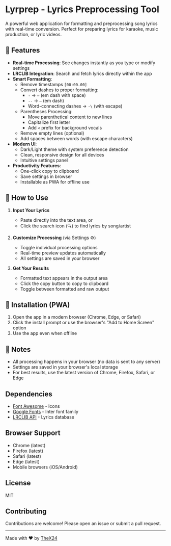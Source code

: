 # Lyrprep - Lyrics Preprocessing Tool

A powerful web application for formatting and preprocessing song lyrics with real-time conversion. Perfect for preparing lyrics for karaoke, music production, or lyric videos.

## 🌟 Features

- **Real-time Processing**: See changes instantly as you type or modify settings
- **LRCLIB Integration**: Search and fetch lyrics directly within the app
- **Smart Formatting**:
  - Remove timestamps `[00:00.00]`
  - Convert dashes to proper formatting:
    - `-` → `—` (em dash with space)
    - `--` → `—` (em dash)
    - Word-connecting dashes → `-\` (with escape)
  - Parentheses Processing:
    - Move parenthetical content to new lines
    - Capitalize first letter
    - Add `<` prefix for background vocals
  - Remove empty lines (optional)
  - Add spaces between words (with escape characters)
- **Modern UI**:
  - Dark/Light theme with system preference detection
  - Clean, responsive design for all devices
  - Intuitive settings panel
- **Productivity Features**:
  - One-click copy to clipboard
  - Save settings in browser
  - Installable as PWA for offline use

## 🚀 How to Use

1. **Input Your Lyrics**
   - Paste directly into the text area, or
   - Click the search icon (🔍) to find lyrics by song/artist

2. **Customize Processing** (via Settings ⚙️)
   - Toggle individual processing options
   - Real-time preview updates automatically
   - All settings are saved in your browser

3. **Get Your Results**
   - Formatted text appears in the output area
   - Click the copy button to copy to clipboard
   - Toggle between formatted and raw output

## 📱 Installation (PWA)

1. Open the app in a modern browser (Chrome, Edge, or Safari)
2. Click the install prompt or use the browser's "Add to Home Screen" option
3. Use the app even when offline

## 📝 Notes

- All processing happens in your browser (no data is sent to any server)
- Settings are saved in your browser's local storage
- For best results, use the latest version of Chrome, Firefox, Safari, or Edge

## Dependencies

- [Font Awesome](https://fontawesome.com/) - Icons
- [Google Fonts](https://fonts.google.com/) - Inter font family
- [LRCLIB API](https://lrclib.net/) - Lyrics database

## Browser Support

- Chrome (latest)
- Firefox (latest)
- Safari (latest)
- Edge (latest)
- Mobile browsers (iOS/Android)

## License

MIT

## Contributing

Contributions are welcome! Please open an issue or submit a pull request.

---

Made with ❤️ by [TheX24](https://github.com/TheX24)
